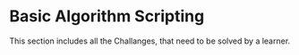 # Basic Algorithm Scripting

This section includes all the Challanges, that need to be solved by a learner.
